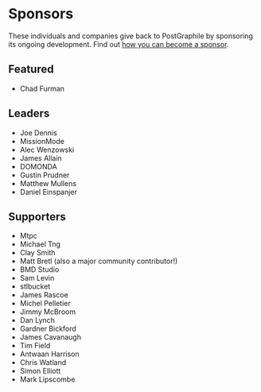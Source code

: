 # Sponsors

These individuals and companies give back to PostGraphile by sponsoring its
ongoing development. Find out [how you can become a
sponsor](https://graphile.org/sponsor/).

## Featured

- Chad Furman

## Leaders

- Joe Dennis
- MissionMode
- Alec Wenzowski
- James Allain
- DOMONDA
- Gustin Prudner
- Matthew Mullens
- Daniel Einspanjer

## Supporters

- Mtpc
- Michael Tng
- Clay Smith
- Matt Bretl (also a major community contributor!)
- BMD Studio
- Sam Levin
- stlbucket
- James Rascoe
- Michel Pelletier
- Jimmy McBroom
- Dan Lynch
- Gardner Bickford
- James Cavanaugh
- Tim Field
- Antwaan Harrison
- Chris Watland
- Simon Elliott
- Mark Lipscombe
